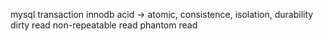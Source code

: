 mysql
	transaction
		innodb
		acid -> atomic, consistence, isolation, durability
		dirty read
		non-repeatable read
		phantom read